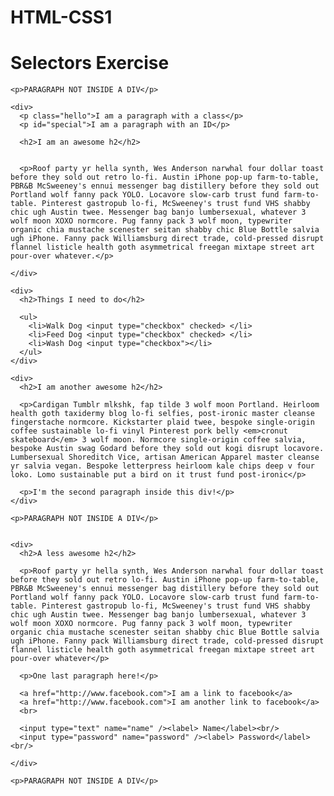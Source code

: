 # HTML-CSS1
<html>
  <head>
    <meta charset="UTF-8">
    <title>Selectors Exercise</title>
    <link rel="stylesheet" type="text/css" href="exampleCSS1.css">
  </head>
  <body>
    <h1>Selectors Exercise</h1>

    <p>PARAGRAPH NOT INSIDE A DIV</p>

    <div>
      <p class="hello">I am a paragraph with a class</p>
      <p id="special">I am a paragraph with an ID</p>

      <h2>I am an awesome h2</h2>
      
      
      <p>Roof party yr hella synth, Wes Anderson narwhal four dollar toast before they sold out retro lo-fi. Austin iPhone pop-up farm-to-table, PBR&B McSweeney's ennui messenger bag distillery before they sold out Portland wolf fanny pack YOLO. Locavore slow-carb trust fund farm-to-table. Pinterest gastropub lo-fi, McSweeney's trust fund VHS shabby chic ugh Austin twee. Messenger bag banjo lumbersexual, whatever 3 wolf moon XOXO normcore. Pug fanny pack 3 wolf moon, typewriter organic chia mustache scenester seitan shabby chic Blue Bottle salvia ugh iPhone. Fanny pack Williamsburg direct trade, cold-pressed disrupt flannel listicle health goth asymmetrical freegan mixtape street art pour-over whatever.</p>

    </div>

    <div>
      <h2>Things I need to do</h2>

      <ul>
        <li>Walk Dog <input type="checkbox" checked> </li>
        <li>Feed Dog <input type="checkbox" checked> </li>
        <li>Wash Dog <input type="checkbox"></li>
      </ul>
    </div>

    <div>
      <h2>I am another awesome h2</h2>

      <p>Cardigan Tumblr mlkshk, fap tilde 3 wolf moon Portland. Heirloom health goth taxidermy blog lo-fi selfies, post-ironic master cleanse fingerstache normcore. Kickstarter plaid twee, bespoke single-origin coffee sustainable lo-fi vinyl Pinterest pork belly <em>cronut skateboard</em> 3 wolf moon. Normcore single-origin coffee salvia, bespoke Austin swag Godard before they sold out kogi disrupt locavore. Lumbersexual Shoreditch Vice, artisan American Apparel master cleanse yr salvia vegan. Bespoke letterpress heirloom kale chips deep v four loko. Lomo sustainable put a bird on it trust fund post-ironic</p>

      <p>I'm the second paragraph inside this div!</p>
    </div>

    <p>PARAGRAPH NOT INSIDE A DIV</p>


    <div>
      <h2>A less awesome h2</h2>

      <p>Roof party yr hella synth, Wes Anderson narwhal four dollar toast before they sold out retro lo-fi. Austin iPhone pop-up farm-to-table, PBR&B McSweeney's ennui messenger bag distillery before they sold out Portland wolf fanny pack YOLO. Locavore slow-carb trust fund farm-to-table. Pinterest gastropub lo-fi, McSweeney's trust fund VHS shabby chic ugh Austin twee. Messenger bag banjo lumbersexual, whatever 3 wolf moon XOXO normcore. Pug fanny pack 3 wolf moon, typewriter organic chia mustache scenester seitan shabby chic Blue Bottle salvia ugh iPhone. Fanny pack Williamsburg direct trade, cold-pressed disrupt flannel listicle health goth asymmetrical freegan mixtape street art pour-over whatever</p>

      <p>One last paragraph here!</p>

      <a href="http://www.facebook.com">I am a link to facebook</a>
      <a href="http://www.facebook.com">I am another link to facebook</a>
      <br>

      <input type="text" name="name" /><label> Name</label><br/>
      <input type="password" name="password" /><label> Password</label><br/>

    </div>

    <p>PARAGRAPH NOT INSIDE A DIV</p>

  </body>
</html>
